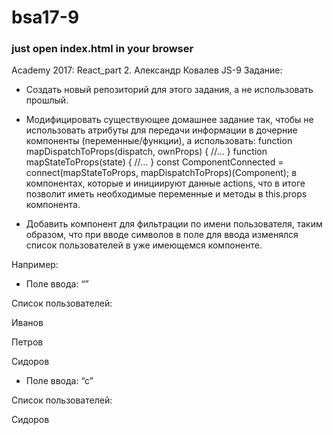 # bsa17-9
### just open index.html in your browser


Academy 2017: React_part 2. Александр Ковалев JS-9
Задание:

- Создать новый репозиторий для этого задания, а не использовать прошлый.

- Модифицировать существующее домашнее задание так, чтобы не использовать атрибуты для передачи информации в дочерние компоненты (переменные/функции), a использовать: function mapDispatchToProps(dispatch, ownProps) { //... } function mapStateToProps(state) { //... } const ComponentConnected = connect(mapStateToProps, mapDispatchToProps)(Component); в компонентах, которые и инициируют данные actions, что в итоге позволит иметь необходимые переменные и методы в this.props компонента.

- Добавить компонент для фильтрации по имени пользователя, таким образом, что при вводе символов в поле для ввода изменялся список пользователей в уже имеющемся компоненте.

Например:

- Поле ввода: “”

Список пользователей:

Иванов

Петров

Сидоров

- Поле ввода: “с”

Список пользователей:

Сидоров
